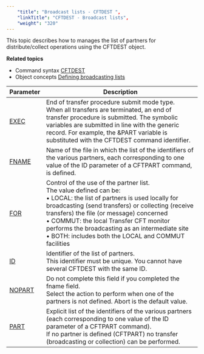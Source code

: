 ```yaml
---
    "title": "Broadcast lists - CFTDEST ",
    "linkTitle": "CFTDEST - Broadcast lists",
    "weight": "320"
---
```

This topic describes how to manages the list of partners for distribute/collect
operations using the CFTDEST object.

****Related
topics****

- Command syntax
    [CFTDEST](../../../command_summary#CFTDEST)
- Object concepts
    [Defining
    broadcasting lists]()


| Parameter  | Description  |
| --- | --- |
| [EXEC](../../../command_summary/parameter_intro/exec#exec_CFTDEST) | End of transfer procedure submit mode type.<br/> When all transfers are terminated, an end of transfer procedure is submitted. The symbolic variables are submitted in line with the generic record. For example, the &amp;PART variable is substituted with the CFTDEST command identifier. |
| [FNAME](../../../command_summary/parameter_intro/fname#fname_CFTDEST)  | Name of the file in which the list of the identifiers of the various partners, each corresponding to one value of the ID parameter of a CFTPART command, is defined. |
| [FOR](../../../command_summary/parameter_intro/for) | Control of the use of the partner list.<br/> The value defined can be:<br/> • LOCAL: the list of partners is used locally for broadcasting (send transfers) or collecting (receive transfers) the file (or message) concerned<br/> • COMMUT: the local Transfer CFT monitor performs the broadcasting as an intermediate site<br/> • BOTH: includes both the LOCAL and COMMUT facilities |
| [ID](../../../command_summary/parameter_intro/id)  | Identifier of the list of partners.<br/> This identifier must be unique. You cannot have several CFTDEST with the same ID. |
| [NOPART](../../../command_summary/parameter_intro/nopart) | Do not complete this field if you completed the fname field.<br/> Select the action to perform when one of the partners is not defined. Abort is the default value. |
| [PART](../../../command_summary/parameter_intro/part)  | Explicit list of the identifiers of the various partners (each corresponding to one value of the ID parameter of a CFTPART command).<br/> If no partner is defined (CFTPART) no transfer (broadcasting or collection) can be performed. |

